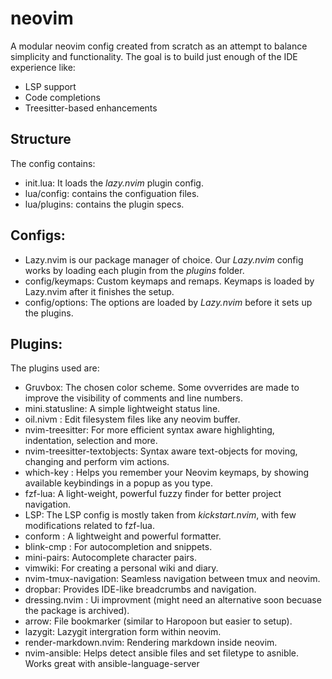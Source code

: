 # neovim

A modular neovim config created from scratch as an attempt to balance simplicity and functionality. 
The goal is to build just enough of the IDE experience like: 

- LSP support
- Code completions
- Treesitter-based enhancements

## Structure

The config contains: 
- init.lua: It loads the *lazy.nvim* plugin config.
- lua/config: contains the configuation files.
- lua/plugins: contains the plugin specs.

## Configs:

- Lazy.nvim is our package manager of choice. Our *Lazy.nvim* config works by loading each plugin from the *plugins* folder.
- config/keymaps: Custom keymaps and remaps. Keymaps is loaded by Lazy.nvim after it finishes the setup.
- config/options: The options are loaded by *Lazy.nvim* before it sets up the plugins. 

## Plugins:

The plugins used are:
- Gruvbox: The chosen color scheme. Some ovverrides are made to improve the visibility of comments and line numbers.
- mini.statusline: A simple lightweight status line.
- oil.nivm : Edit filesystem files like any neovim buffer.
- nvim-treesitter: For more efficient syntax aware highlighting, indentation, selection and more.
- nvim-treesitter-textobjects: Syntax aware text-objects for moving, changing and perform vim actions.
- which-key : Helps you remember your Neovim keymaps, by showing available keybindings in a popup as you type.
- fzf-lua: A light-weight, powerful fuzzy finder for better project navigation.
- LSP: The LSP config is mostly taken from *kickstart.nvim*, with few modifications related to fzf-lua.
- conform : A lightweight and powerful formatter.
- blink-cmp : For autocompletion and snippets.
- mini-pairs: Autocomplete character pairs.
- vimwiki: For creating a personal wiki and diary.
- nvim-tmux-navigation: Seamless navigation between tmux and neovim.
- dropbar: Provides IDE-like breadcrumbs and navigation.
- dressing.nvim : Ui improvment (might need an alternative soon becuase the package is archived).
- arrow: File bookmarker (similar to Haropoon but easier to setup).
- lazygit: Lazygit intergration form within neovim.
- render-markdown.nvim: Rendering markdown inside neovim. 
- nvim-ansible: Helps detect ansible files and set filetype to asnible. Works great with ansible-language-server
